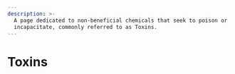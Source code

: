 ```yaml
---
description: >-
  A page dedicated to non-beneficial chemicals that seek to poison or
  incapacitate, commonly referred to as Toxins.
---
```


# Toxins

